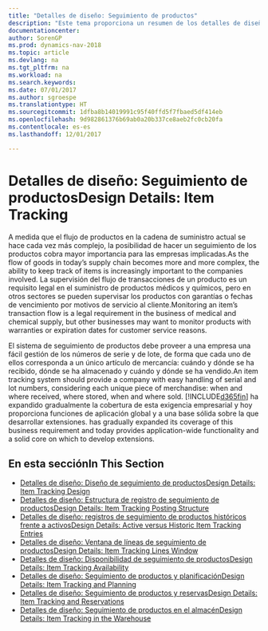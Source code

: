 ```yaml
---
title: "Detalles de diseño: Seguimiento de productos"
description: "Este tema proporciona un resumen de los detalles de diseño del seguimiento de producto."
documentationcenter: 
author: SorenGP
ms.prod: dynamics-nav-2018
ms.topic: article
ms.devlang: na
ms.tgt_pltfrm: na
ms.workload: na
ms.search.keywords: 
ms.date: 07/01/2017
ms.author: sgroespe
ms.translationtype: HT
ms.sourcegitcommit: 1dfba8b14019991c95f40ffd5f7fbaed5df414eb
ms.openlocfilehash: 9d982861376b69ab0a20b337ce8aeb2fc0cb20fa
ms.contentlocale: es-es
ms.lasthandoff: 12/01/2017

---
```

# <a name="design-details-item-tracking"></a><span data-ttu-id="94439-103">Detalles de diseño: Seguimiento de productos</span><span class="sxs-lookup"><span data-stu-id="94439-103">Design Details: Item Tracking</span></span>
<span data-ttu-id="94439-104">A medida que el flujo de productos en la cadena de suministro actual se hace cada vez más complejo, la posibilidad de hacer un seguimiento de los productos cobra mayor importancia para las empresas implicadas.</span><span class="sxs-lookup"><span data-stu-id="94439-104">As the flow of goods in today’s supply chain becomes more and more complex, the ability to keep track of items is increasingly important to the companies involved.</span></span> <span data-ttu-id="94439-105">La supervisión del flujo de transacciones de un producto es un requisito legal en el suministro de productos médicos y químicos, pero en otros sectores se pueden supervisar los productos con garantías o fechas de vencimiento por motivos de servicio al cliente.</span><span class="sxs-lookup"><span data-stu-id="94439-105">Monitoring an item’s transaction flow is a legal requirement in the business of medical and chemical supply, but other businesses may want to monitor products with warranties or expiration dates for customer service reasons.</span></span>  

<span data-ttu-id="94439-106">El sistema de seguimiento de productos debe proveer a una empresa una fácil gestión de los números de serie y de lote, de forma que cada uno de ellos corresponda a un único artículo de mercancía: cuándo y dónde se ha recibido, dónde se ha almacenado y cuándo y dónde se ha vendido.</span><span class="sxs-lookup"><span data-stu-id="94439-106">An item tracking system should provide a company with easy handling of serial and lot numbers, considering each unique piece of merchandise: when and where received, where stored, when and where sold.</span></span> [!INCLUDE[d365fin](includes/d365fin_md.md)]<span data-ttu-id="94439-107"> ha expandido gradualmente la cobertura de esta exigencia empresarial y hoy proporciona funciones de aplicación global y a una base sólida sobre la que desarrollar extensiones.</span><span class="sxs-lookup"><span data-stu-id="94439-107"> has gradually expanded its coverage of this business requirement and today provides application-wide functionality and a solid core on which to develop extensions.</span></span>  

## <a name="in-this-section"></a><span data-ttu-id="94439-108">En esta sección</span><span class="sxs-lookup"><span data-stu-id="94439-108">In This Section</span></span>  
* [<span data-ttu-id="94439-109">Detalles de diseño: Diseño de seguimiento de productos</span><span class="sxs-lookup"><span data-stu-id="94439-109">Design Details: Item Tracking Design</span></span>](design-details-item-tracking-design.md)  
* [<span data-ttu-id="94439-110">Detalles de diseño: Estructura de registro de seguimiento de productos</span><span class="sxs-lookup"><span data-stu-id="94439-110">Design Details: Item Tracking Posting Structure</span></span>](design-details-item-tracking-posting-structure.md)  
* [<span data-ttu-id="94439-111">Detalles de diseño: registros de seguimiento de productos históricos frente a activos</span><span class="sxs-lookup"><span data-stu-id="94439-111">Design Details: Active versus Historic Item Tracking Entries</span></span>](design-details-active-versus-historic-item-tracking-entries.md)  
* [<span data-ttu-id="94439-112">Detalles de diseño: Ventana de líneas de seguimiento de productos</span><span class="sxs-lookup"><span data-stu-id="94439-112">Design Details: Item Tracking Lines Window</span></span>](design-details-item-tracking-lines-window.md)  
* [<span data-ttu-id="94439-113">Detalles de diseño: Disponibilidad de seguimiento de productos</span><span class="sxs-lookup"><span data-stu-id="94439-113">Design Details: Item Tracking Availability</span></span>](design-details-item-tracking-availability.md)  
* [<span data-ttu-id="94439-114">Detalles de diseño: Seguimiento de productos y planificación</span><span class="sxs-lookup"><span data-stu-id="94439-114">Design Details: Item Tracking and Planning</span></span>](design-details-item-tracking-and-planning.md)  
* [<span data-ttu-id="94439-115">Detalles de diseño: Seguimiento de productos y reservas</span><span class="sxs-lookup"><span data-stu-id="94439-115">Design Details: Item Tracking and Reservations</span></span>](design-details-item-tracking-and-reservations.md)  
* [<span data-ttu-id="94439-116">Detalles de diseño: Seguimiento de productos en el almacén</span><span class="sxs-lookup"><span data-stu-id="94439-116">Design Details: Item Tracking in the Warehouse</span></span>](design-details-item-tracking-in-the-warehouse.md)

